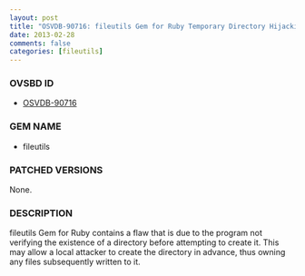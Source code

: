 ```yaml
---
layout: post
title: "OSVDB-90716: fileutils Gem for Ruby Temporary Directory Hijacking Weakness"
date: 2013-02-28
comments: false
categories: [fileutils]
---
```





### OVSBD ID

* [OSVDB-90716](http://osvdb.org/show/osvdb/90716)


### GEM NAME

* fileutils


### PATCHED VERSIONS

None.

### DESCRIPTION

fileutils Gem for Ruby contains a flaw that is due to the program not verifying the existence of a directory before attempting to create it. This may allow a local attacker to create the directory in advance, thus owning any files subsequently written to it.
